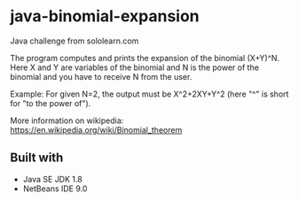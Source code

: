 # java-binomial-expansion
Java challenge from sololearn.com

The program computes and prints the expansion of the binomial (X+Y)^N. 
Here X and Y are variables of the binomial and N is the power of the binomial
and you have to receive N from the user. 

Example: For given N=2, the output must be X^2+2XY+Y^2 
(here "^" is short for "to the power of").

More information on wikipedia:
https://en.wikipedia.org/wiki/Binomial_theorem

## Built with

 - Java SE JDK 1.8
 - NetBeans IDE 9.0
